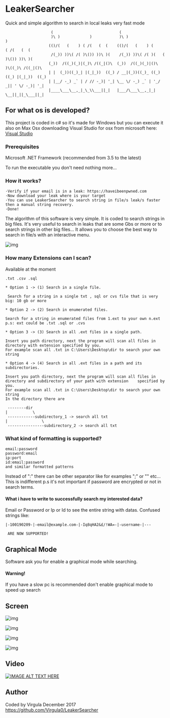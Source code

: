 # LeakerSearcher
Quick and simple algorithm to search in local leaks very fast mode
```
                    (                             (                                    
                    )\ )             )            )\ )                     )           
                   (()/(   (    ) ( /(   (  (    (()/(   (    ) (       ( /(   (  (    
                    /(_)) ))\( /( )\()) ))\ )(    /(_)) ))\( /( )(   (  )\()) ))\ )(   
                   (_))  /((_)(_)|(_)\ /((_|()\  (_))  /((_)(_)|()\  )\((_)\ /((_|()\  
                   | |  (_))((_)_| |(_|_))  ((_) / __|(_))((_)_ ((_)((_) |(_|_))  ((_) 
                   | |__/ -_) _` | / // -_)| '_| \__ \/ -_) _` | '_/ _|| ' \/ -_)| '_| 
                   |____\___\__,_|_\_\\___||_|   |___/\___\__,_|_| \__||_||_\___||_|   
 ```                                                                 

## For what os is developed?
This project is coded in c# so it's made for Windows but you can execute it also on Max Osx downloading Visual Studio for osx from microsoft here:  [Visual Studio](https://www.visualstudio.com/it/vs/visual-studio-mac/)

  ### Prerequisites
  Microsoft .NET Framework (recommended from 3.5 to the latest)

  To run the executable you don't need nothing more...

  ### How it works?
  ```
  ·Verify if your email is in a leak: https://haveibeenpwned.com 
  ·Now download your leak where is your target 
  ·You can use LeakerSearcher to search string in file/s leak/s faster then a manual string recovery. 
  ·Done! 
  ```
  The algorithm of this software is very simple. It is coded to search strings in big files. It's very useful to search in leaks that are some Gbs or more or to search strings in other big files...
  It allows you to choose the best way to search in file/s with an interactive menu.

  ![img](https://i.imgur.com/Au1hLVo.png)

  ### How many Extensions can I scan?

   Available at the moment 
   ```
   .txt .csv .sql
   ```
   
   
    * Option 1 -> (1) Search in a single file. 

     Search for a string in a single txt , sql or cvs file that is very big: 10 gb or more

    * Option 2 -> (2) Search in enumerated files.

    Search for a string in enumerated files from 1.ext to your own n.ext 
    p.s: ext could be .txt .sql or .cvs

    * Option 3 -> (3) Search in all .ext files in a single path.

    Insert you path directory, next the program will scan all files in directory with extension specified by you.
    For example scan all .txt in C:\Users\Desktop\dir to search your own string

    * Option 4 -> (4) Search in all .ext files in a path and its subdirectories.

    Insert you path directory, next the program will scan all files in directory and subdirectory of your path with extension    specified by you.
    For example scan all .txt in C:\Users\Desktop\dir to search your own string
    In the directory there are
     
     --------dir
    |           \
     ------------subdirectory_1 -> search all txt
    |               \
     ----------------subdirectory_2 -> search all txt
     
 
 ### What kind of formatting is supported?
  ```
  email:password
  password:email
  ip:port
  id:email:password
  and similar formatted patterns
  ```
  Instead of ":" there can be other separator like for examples ";" or "\" etc... This is indifferent
  p.s it's not important if password are encrypted or not in search terms.
  
   #### What i have to write to successfully search my interested data?
   Email or Password or Ip or Id to see the entire string with datas.
   Confused strings like: 
   ```
   |-100190209-|-email@example.com-|-Iq8qHA2&£/!WA=-|-username-|--- 
   ```
     ARE NOW SUPPORTED!
 
 ## Graphical Mode
 
 Software ask you for enable a graphical mode while searching.
 
 #### Warning!
 
 If you have a slow pc is recommended don't enable graphical mode to speed up search 
 
 ## Screen
 
 ![img](https://i.imgur.com/9OBUByF.png)
 
 ![img](https://i.imgur.com/Zx5yh17.png)
 
 ![img](https://i.imgur.com/y3OM0F1.png)
 
 ![img](https://i.imgur.com/uKZkbtD.png)
 
 ## Video
 [![IMAGE ALT TEXT HERE](https://i.imgur.com/ZF6qEy1.jpg)](https://www.youtube.com/watch?v=OXG3YNKDXKE)
 ## Author
 
 Coded by Virgula December 2017 
 https://github.com/Virgula0/LeakerSearcher
 
